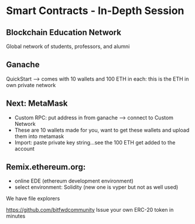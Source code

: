 # Smart Contracts - In-Depth Session

## Blockchain Education Network
Global network of students, professors, and alumni

## Ganache
QuickStart --> comes with 10 wallets and 100 ETH in each: this is the ETH in own private network

## Next: MetaMask
- Custom RPC: put address in from ganache --> connect to Custom Network
- These are 10 wallets made for you, want to get these wallets and upload them into metamask
- Import: paste private key string...see the 100 ETH get added to the account

## Remix.ethereum.org: 
- online EDE (ethereum development environment)
- select environment: Solidity (new one is vyper but not as well used)

We have file explorers

https://github.com/bitfwdcommunity
Issue your own ERC-20 token in minutes
